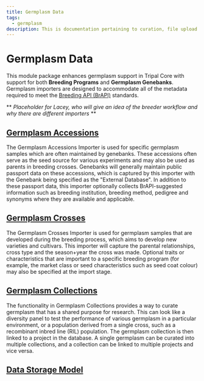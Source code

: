 ```yaml
---
title: Germplasm Data
tags:
  - germplasm
description: This is documentation pertaining to curation, file upload and management of germplasm data within TripalCultivate.
---
```

# Germplasm Data
This module package enhances germplasm support in Tripal Core with support for both **Breeding Programs** and **Germplasm Genebanks**. Germplasm importers are designed to accommodate all of the metadata required to meet the [Breeding API (BrAPI)](https://brapi.org) standards.

** *Placeholder for Lacey, who will give an idea of the breeder workflow and why there are different importers* **

## [Germplasm Accessions](germplasm-data/germplasm-accessions-importer)
The Germplasm Accessions Importer is used for specific germplasm samples which are often maintained by genebanks. These accessions often serve as the seed source for various experiments and may also be used as parents in breeding crosses. Genebanks will generally maintain public passport data on these accessions, which is captured by this importer with the Genebank being specified as the "External Database". In addition to these passport data, this importer optionally collects BrAPI-suggested information such as breeding institution, breeding method, pedigree and synonyms where they are available and applicable.

## [Germplasm Crosses](germplasm-data/germplasm-crosses-importer)
The Germplasm Crosses Importer is used for germplasm samples that are developed during the breeding process, which aims to develop new varieties and cultivars. This importer will capture the parental relationships, cross type and the season+year the cross was made. Optional traits or characteristics that are important to a specific breeding program (for example, the market class or seed characteristics such as seed coat colour) may also be specified at the import stage. 

## [Germplasm Collections](germplasm-data/germplasm-collections)
The functionality in Germplasm Collections provides a way to curate germplasm that has a shared purpose for research. This can look like a diversity panel to test the performance of various germplasm in a particular environment, or a population derived from a single cross, such as a recombinant inbred line (RIL) population. The germplasm collection is then linked to a project in the database. A single germplasm can be curated into multiple collections, and a collection can be linked to multiple projects and vice versa.

## [Data Storage Model](germplasm-data/data-storage-model)